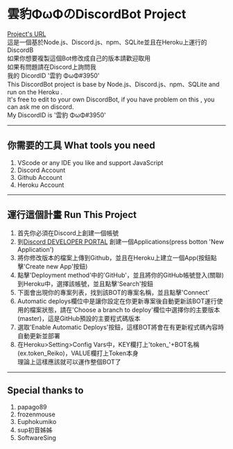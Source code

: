 # 雲豹ΦωΦのDiscordBot Project
[Project's URL](https://github.com/ArmFire1911/DiscordBot-Project-By-ArmFire1911)<br>
這是一個基於Node.js、Discord.js、npm、SQLite並且在Heroku上運行的DiscordB<br>
如果你想要複製這個Bot修改成自己的版本請歡迎取用<br>
如果有問題請在Discord上詢問我<br>
我的 DicordID '雲豹 ΦωΦ#3950'<br>
This DiscordBot project is base by Node.js、Discord.js、npm、SQLite and run on the Heroku .<br>
It's free to edit to your own DiscordBot, if you have problem on this , you can ask me on discord.<br>
My DiscordID is '雲豹 ΦωΦ#3950'<br>

***
## 你需要的工具 What tools you need
1. VScode or any IDE you like and support JavaScript<br>
2. Discord Account<br>
3. Github Account<br>
4. Heroku Account<br>

***
## 運行這個計畫 Run This Project
1. 首先你必須在Discord上創建一個帳號<br>
2. 到[Discord DEVELOPER PORTAL](https://discord.com/developers/applications) 創建一個Applications(press botton 'New Application')<br>
3. 將你修改版本的檔案上傳到Github，並且在Heroku上建立一個App(按鈕點擊'Create new App'按鈕)<br>
4. 點擊'Deployment method'中的'GitHub'，並且將你的GitHub帳號登入(關聯)到Heroku中，選擇該帳號，並且點擊'Search'按鈕<br>
5. 下面會出現你的專案列表，找到該BOT的專案名稱，並且點擊'Connect'<br>
6. Automatic deploys欄位中是讓你設定在你更新專案後自動更新該BOT運行使用的檔案狀態，請在'Choose a branch to deploy'欄位中選擇你的主要版本(master)，這是GitHub預設的主要程式碼版本<br>
7. 選取'Enable Automatic Deploys'按鈕，這樣BOT將會在有更新程式碼內容時自動更新並部署<br>
8. 在Heroku>Setting>Config Vars中，KEY欄打上'token_'+BOT名稱(ex.token_Reiko)，VALUE欄打上Token本身<br>
理論上這樣應該就可以運作整個BOT了

***
## Special thanks to
1. papago89<br>
2. frozenmouse<br>
3. Euphokumiko<br>
4. sup初音姊姊<br>
5. SoftwareSing<br>